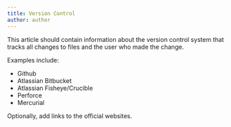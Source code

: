 ```yaml
---
title: Version Control
author: author
---
```


This article should contain information about the version control system that tracks all changes to files and the user who made the change.

Examples include:

* Github
* Atlassian Bitbucket
* Atlassian Fisheye/Crucible
* Perforce
* Mercurial

Optionally, add links to the official websites.

